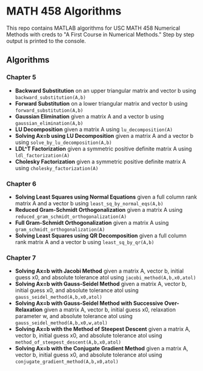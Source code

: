 # MATH 458 Algorithms
This repo contains MATLAB algorithms for USC MATH 458 Numerical Methods with creds to "A First Course in Numerical Methods." Step by step output is printed to the console.

## Algorithms

### Chapter 5
* **Backward Substitution** on an upper triangular matrix and vector b using `backward_substitution(A,b)`
* **Forward Substitution** on a lower triangular matrix and vector b using `forward_substitution(A,b)`
* **Gaussian Elimination** given a matrix A and a vector b using `gaussian_elimination(A,b)`
* **LU Decomposition** given a matrix A using `lu_decomposition(A)`
* **Solving Ax=b using LU Decomposition** given a matrix A and a vector b using `solve_by_lu_decomposition(A,b)`
* **LDL^T Factorization** given a symmetric positive definite matrix A using `ldl_factorization(A)`
* **Cholesky Factorization** given a symmetric positive definite matrix A using `cholesky_factorization(A)`

### Chapter 6
* **Solving Least Squares using Normal Equations** given a full column rank matrix A and a vector b using `least_sq_by_normal_eqs(A,b)`
* **Reduced Gram-Schmidt Orthogonalization** given a matrix A using `reduced_gram_schmidt_orthogonalization(A)`
* **Full Gram-Schmidt Orthogonalization** given a matrix A using `gram_schmidt_orthogonalization(A)`
* **Solving Least Squares using QR Decomposition** given a full column rank matrix A and a vector b using `least_sq_by_qr(A,b)`

### Chapter 7
* **Solving Ax=b with Jacobi Method** given a matrix A, vector b, initial guess x0, and absolute tolerance atol using `jacobi_method(A,b,x0,atol)`
* **Solving Ax=b with Gauss-Seidel Method** given a matrix A, vector b, initial guess x0, and absolute tolerance atol using `gauss_seidel_method(A,b,x0,atol)`
* **Solving Ax=b with Gauss-Seidel Method with Successive Over-Relaxation** given a matrix A, vector b, initial guess x0, relaxation parameter w, and absolute tolerance atol using `gauss_seidel_method(A,b,x0,w,atol)`
* **Solving Ax=b with the Method of Steepest Descent** given a matrix A, vector b, initial guess x0, and absolute tolerance atol using `method_of_steepest_descent(A,b,x0,atol)`
* **Solving Ax=b with the Conjugate Gradient Method** given a matrix A, vector b, initial guess x0, and absolute tolerance atol using `conjugate_gradient_method(A,b,x0,atol)`
